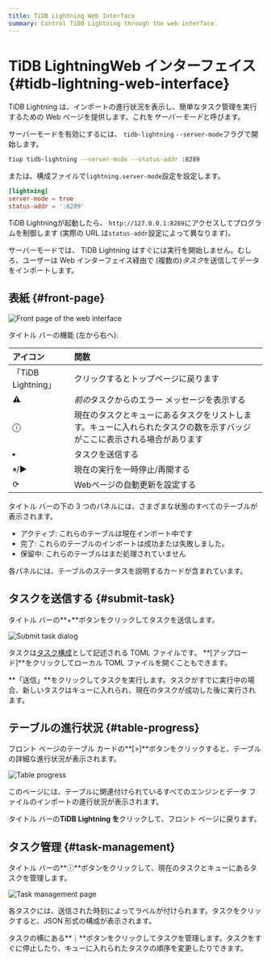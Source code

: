 ```yaml
---
title: TiDB Lightning Web Interface
summary: Control TiDB Lightning through the web interface.
---
```


# TiDB LightningWeb インターフェイス {#tidb-lightning-web-interface}

TiDB Lightning は、インポートの進行状況を表示し、簡単なタスク管理を実行するための Web ページを提供します。これを*サーバーモード*と呼びます。

サーバーモードを有効にするには、 `tidb-lightning` `--server-mode`フラグで開始します。

```sh
tiup tidb-lightning --server-mode --status-addr :8289
```

または、構成ファイルで`lightning.server-mode`設定を設定します。

```toml
[lightning]
server-mode = true
status-addr = ':8289'
```

TiDB Lightningが起動したら、 `http://127.0.0.1:8289`にアクセスしてプログラムを制御します (実際の URL は`status-addr`設定によって異なります)。

サーバーモードでは、 TiDB Lightning はすぐには実行を開始しません。むしろ、ユーザーは Web インターフェイス経由で (複数の)*タスク*を送信してデータをインポートします。

## 表紙 {#front-page}

![Front page of the web interface](/media/lightning-web-frontpage.png)

タイトル バーの機能 (左から右へ):

| アイコン             | 関数                                                           |
| :--------------- | :----------------------------------------------------------- |
| 「TiDB Lightning」 | クリックするとトップページに戻ります                                           |
| ⚠                | *前の*タスクからのエラー メッセージを表示する                                     |
| ⓘ                | 現在のタスクとキューにあるタスクをリストします。キューに入れられたタスクの数を示すバッジがここに表示される場合があります |
| <li></li>        | タスクを送信する                                                     |
| ⏸/▶              | 現在の実行を一時停止/再開する                                              |
| ⟳                | Webページの自動更新を設定する                                             |

タイトル バーの下の 3 つのパネルには、さまざまな状態のすべてのテーブルが表示されます。

-   アクティブ: これらのテーブルは現在インポート中です
-   完了: これらのテーブルのインポートは成功または失敗しました。
-   保留中: これらのテーブルはまだ処理されていません

各パネルには、テーブルのステータスを説明するカードが含まれています。

## タスクを送信する {#submit-task}

タイトル バーの**+**ボタンをクリックしてタスクを送信します。

![Submit task dialog](/media/lightning-web-submit.png)

タスクは[タスク構成](/tidb-lightning/tidb-lightning-configuration.md#tidb-lightning-task)として記述される TOML ファイルです。 **[アップロード]**をクリックしてローカル TOML ファイルを開くこともできます。

**「送信」**をクリックしてタスクを実行します。タスクがすでに実行中の場合、新しいタスクはキューに入れられ、現在のタスクが成功した後に実行されます。

## テーブルの進行状況 {#table-progress}

フロント ページのテーブル カードの**[&gt;]**ボタンをクリックすると、テーブルの詳細な進行状況が表示されます。

![Table progress](/media/lightning-web-table.png)

このページには、テーブルに関連付けられているすべてのエンジンとデータ ファイルのインポートの進行状況が表示されます。

タイトル バーの**TiDB Lightning を**クリックして、フロント ページに戻ります。

## タスク管理 {#task-management}

タイトル バーの**ⓘ**ボタンをクリックして、現在のタスクとキューにあるタスクを管理します。

![Task management page](/media/lightning-web-queue.png)

各タスクには、送信された時刻によってラベルが付けられます。タスクをクリックすると、JSON 形式の構成が表示されます。

タスクの横にある**⋮**ボタンをクリックしてタスクを管理します。タスクをすぐに停止したり、キューに入れられたタスクの順序を変更したりできます。
